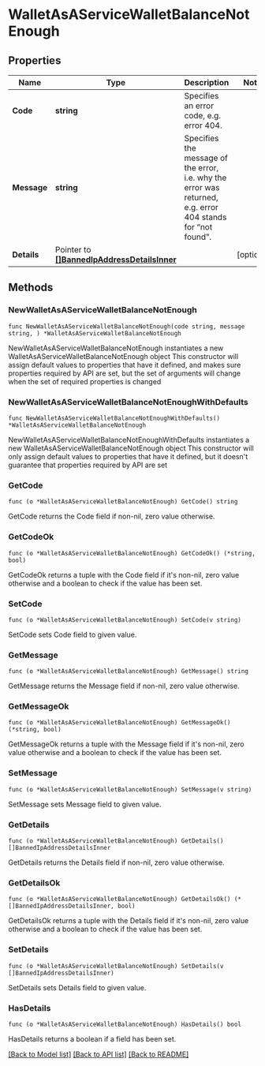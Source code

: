 # WalletAsAServiceWalletBalanceNotEnough

## Properties

Name | Type | Description | Notes
------------ | ------------- | ------------- | -------------
**Code** | **string** | Specifies an error code, e.g. error 404. | 
**Message** | **string** | Specifies the message of the error, i.e. why the error was returned, e.g. error 404 stands for “not found”. | 
**Details** | Pointer to [**[]BannedIpAddressDetailsInner**](BannedIpAddressDetailsInner.md) |  | [optional] 

## Methods

### NewWalletAsAServiceWalletBalanceNotEnough

`func NewWalletAsAServiceWalletBalanceNotEnough(code string, message string, ) *WalletAsAServiceWalletBalanceNotEnough`

NewWalletAsAServiceWalletBalanceNotEnough instantiates a new WalletAsAServiceWalletBalanceNotEnough object
This constructor will assign default values to properties that have it defined,
and makes sure properties required by API are set, but the set of arguments
will change when the set of required properties is changed

### NewWalletAsAServiceWalletBalanceNotEnoughWithDefaults

`func NewWalletAsAServiceWalletBalanceNotEnoughWithDefaults() *WalletAsAServiceWalletBalanceNotEnough`

NewWalletAsAServiceWalletBalanceNotEnoughWithDefaults instantiates a new WalletAsAServiceWalletBalanceNotEnough object
This constructor will only assign default values to properties that have it defined,
but it doesn't guarantee that properties required by API are set

### GetCode

`func (o *WalletAsAServiceWalletBalanceNotEnough) GetCode() string`

GetCode returns the Code field if non-nil, zero value otherwise.

### GetCodeOk

`func (o *WalletAsAServiceWalletBalanceNotEnough) GetCodeOk() (*string, bool)`

GetCodeOk returns a tuple with the Code field if it's non-nil, zero value otherwise
and a boolean to check if the value has been set.

### SetCode

`func (o *WalletAsAServiceWalletBalanceNotEnough) SetCode(v string)`

SetCode sets Code field to given value.


### GetMessage

`func (o *WalletAsAServiceWalletBalanceNotEnough) GetMessage() string`

GetMessage returns the Message field if non-nil, zero value otherwise.

### GetMessageOk

`func (o *WalletAsAServiceWalletBalanceNotEnough) GetMessageOk() (*string, bool)`

GetMessageOk returns a tuple with the Message field if it's non-nil, zero value otherwise
and a boolean to check if the value has been set.

### SetMessage

`func (o *WalletAsAServiceWalletBalanceNotEnough) SetMessage(v string)`

SetMessage sets Message field to given value.


### GetDetails

`func (o *WalletAsAServiceWalletBalanceNotEnough) GetDetails() []BannedIpAddressDetailsInner`

GetDetails returns the Details field if non-nil, zero value otherwise.

### GetDetailsOk

`func (o *WalletAsAServiceWalletBalanceNotEnough) GetDetailsOk() (*[]BannedIpAddressDetailsInner, bool)`

GetDetailsOk returns a tuple with the Details field if it's non-nil, zero value otherwise
and a boolean to check if the value has been set.

### SetDetails

`func (o *WalletAsAServiceWalletBalanceNotEnough) SetDetails(v []BannedIpAddressDetailsInner)`

SetDetails sets Details field to given value.

### HasDetails

`func (o *WalletAsAServiceWalletBalanceNotEnough) HasDetails() bool`

HasDetails returns a boolean if a field has been set.


[[Back to Model list]](../README.md#documentation-for-models) [[Back to API list]](../README.md#documentation-for-api-endpoints) [[Back to README]](../README.md)


